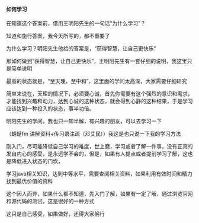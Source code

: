 #### 如何学习

在知道这个答案前，借用王明阳先生的一句话“为什么学习”？

知道和施行答案，我今天所写的，都不重要了

为什么学习？明阳先生他给的答案是，“获得智慧，让自己更快乐”

那如何做到“获得智慧，让自己更快乐”，王明阳先生有一套仔细的说明，我这里只是简单说明

最高的状态就是，“至天理，至中和”，这里面的学问太高深，大家需要仔细研究

简单来说在，天理的情况下，必须要心诚，首先你需要有这个强烈的意识和需求，才能找到兴趣和动力，达到心诚的这种状态，就会得到心静的这种结果，于是学习应该达到一种投入的状态，事半功倍。

明阳先生的学问，我也只一知半解，有兴趣的朋友，可以去学习一下

（蜻蜓fm 讲解资料+传习录注疏（邓艾民））我这是也只说一下我的学习方法

刚入门，尽可能降低自己学习的难度，世上磨，学习或者了解一件事，没有正真的发自内心的感受，是永远学不会的，但是，如果有人提点或者提前学习了解，这也是降低进入状态的门坎，

学习java相关知识，达到中等水平，需要查阅相关资料，如果利用有效时间和精力找到最优价值的资料

这个因人而异，如果什么都不知道，先入门了解，如果有一定了解，通过浏览官网和源代码的测试，这是很好的一种方式

这只是自己感受，如果做好，还得大家躬行
